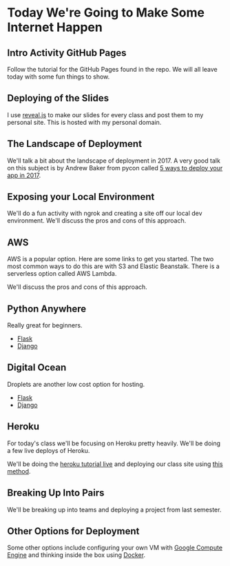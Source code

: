 # Today We're Going to Make Some Internet Happen

## Intro Activity GitHub Pages
Follow the tutorial for the GitHub Pages found in the repo. We will all leave today with some fun things to show.

## Deploying of the Slides
I use [reveal.js](https://github.com/hakimel/reveal.js/) to make our slides for every class and post them to my personal site. This is hosted with my personal domain.

## The Landscape of Deployment
We'll talk a bit about the landscape of deployment in 2017. A very good talk on this subject is by Andrew Baker from pycon called [5 ways to deploy your app in 2017](https://www.youtube.com/watch?v=vGphzPLemZE).

## Exposing your Local Environment
We'll do a fun activity with ngrok and creating a site off our local dev environment. We'll discuss the pros and cons of this approach.

## AWS
AWS is a popular option. Here are some links to get you started. The two most common ways to do this are with S3 and Elastic Beanstalk. There is a serverless option called AWS Lambda.

We'll discuss the pros and cons of this approach.

## Python Anywhere
Really great for beginners.
- [Flask](https://help.pythonanywhere.com/pages/Flask/)
- [Django](https://help.pythonanywhere.com/pages/FollowingTheDjangoTutorial)

## Digital Ocean
Droplets are another low cost option for hosting.
- [Flask](https://www.digitalocean.com/community/tutorials/how-to-serve-flask-applications-with-gunicorn-and-nginx-on-ubuntu-16-04)
- [Django](https://www.digitalocean.com/community/tutorials/how-to-use-the-django-one-click-install-image-for-ubuntu-16-04)

## Heroku
For today's class we'll be focusing on Heroku pretty heavily. We'll be doing a few live deploys of Heroku.

We'll be doing the [heroku tutorial live](https://devcenter.heroku.com/articles/getting-started-with-python#set-up) and deploying our class site using [this method](https://coderwall.com/p/pstm1w/deploying-a-flask-app-at-heroku).

## Breaking Up Into Pairs
We'll be breaking up into teams and deploying a project from last semester.  

## Other Options for Deployment
Some other options include configuring your own VM with [Google Compute Engine](https://cloud.google.com/compute/)
and thinking inside the box using [Docker](https://www.docker.com/).
